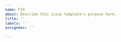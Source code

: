 ```yaml
---
name: FIX
about: Describe this issue template's purpose here.
title: ''
labels: ''
assignees: ''

---
```



